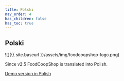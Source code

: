 ```yaml
---
title: Polski
nav_order: 4
has_children: false
has_toc: true
---
```

## Polski

![]({{ site.baseurl }}/assets/img/foodcoopshop-logo.png)

Since v2.5 FoodCoopShop is translated into Polish.

[Demo version in Polish](https://demo-pl.foodcoopshop.com)
